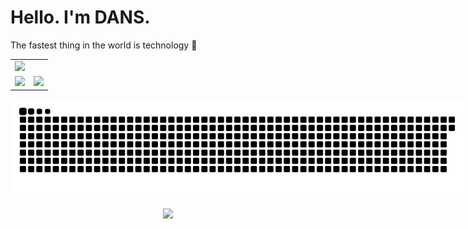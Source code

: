 <h1 align="left">Hello. I'm DANS.</h1>

The fastest thing in the world is technology 🚀</p>

<table width="100%" style="max-width: 100vw; margin: 0 auto;">
  <tr>
    <td colspan="2">
      <img src="http://github-profile-summary-cards.vercel.app/api/cards/profile-details?username=qdans&theme=transparent" style="width: 100vw;" />
    </td>
  </tr>
  <tr>
    <td width="50%">
      <img src="http://github-profile-summary-cards.vercel.app/api/cards/stats?username=qdans&theme=transparent" style="width: 100vw;" />
    </td>
    <td width="50%">
      <img src="http://github-profile-summary-cards.vercel.app/api/cards/most-commit-language?username=qdans&theme=transparent" style="width: 100vw;" />
    </td>
  </tr>
</table>

<!-- Contribution Graph -->
<p align="center" style="width: 120vw; max-width: 120%;">
  <picture>
    <source media="(prefers-color-scheme: dark)" srcset="https://github.com/qdans/qdans/blob/output/snake-dark.svg" />
    <source media="(prefers-color-scheme: light)" srcset="https://github.com/qdans/qdans/blob/output/snake-light.svg" />
    <img src="https://github.com/qdans/qdans/blob/output/snake-dark.svg" alt="Snake animation" style="width: 120vw; max-width: 120%;" />
  </picture>
</p>

<p align="center">
  <img src="https://user-images.githubusercontent.com/73097560/115834477-dbab4500-a447-11eb-908a-139a6edaec5c.gif">
</p>
